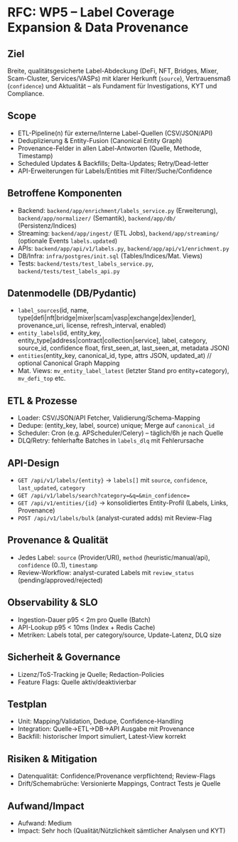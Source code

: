 # RFC: WP5 – Label Coverage Expansion & Data Provenance

## Ziel
Breite, qualitätsgesicherte Label-Abdeckung (DeFi, NFT, Bridges, Mixer, Scam-Cluster, Services/VASPs) mit klarer Herkunft (`source`), Vertrauensmaß (`confidence`) und Aktualität – als Fundament für Investigations, KYT und Compliance.

## Scope
- ETL-Pipeline(n) für externe/Interne Label-Quellen (CSV/JSON/API)
- Deduplizierung & Entity-Fusion (Canonical Entity Graph)
- Provenance-Felder in allen Label-Antworten (Quelle, Methode, Timestamp)
- Scheduled Updates & Backfills; Delta-Updates; Retry/Dead-letter
- API-Erweiterungen für Labels/Entities mit Filter/Suche/Confidence

## Betroffene Komponenten
- Backend: `backend/app/enrichment/labels_service.py` (Erweiterung), `backend/app/normalizer/` (Semantik), `backend/app/db/` (Persistenz/Indices)
- Streaming: `backend/app/ingest/` (ETL Jobs), `backend/app/streaming/` (optionale Events `labels.updated`)
- APIs: `backend/app/api/v1/labels.py`, `backend/app/api/v1/enrichment.py`
- DB/Infra: `infra/postgres/init.sql` (Tables/Indices/Mat. Views)
- Tests: `backend/tests/test_labels_service.py`, `backend/tests/test_labels_api.py`

## Datenmodelle (DB/Pydantic)
- `label_sources`(id, name, type[defi|nft|bridge|mixer|scam|vasp|exchange|dex|lender], provenance_uri, license, refresh_interval, enabled)
- `entity_labels`(id, entity_key, entity_type[address|contract|collection|service], label, category, source_id, confidence float, first_seen_at, last_seen_at, metadata JSON)
- `entities`(entity_key, canonical_id, type, attrs JSON, updated_at)  // optional Canonical Graph Mapping
- Mat. Views: `mv_entity_label_latest` (letzter Stand pro entity+category), `mv_defi_top` etc.

## ETL & Prozesse
- Loader: CSV/JSON/API Fetcher, Validierung/Schema-Mapping
- Dedupe: (entity_key, label, source) unique; Merge auf `canonical_id`
- Scheduler: Cron (e.g. APScheduler/Celery) – täglich/6h je nach Quelle
- DLQ/Retry: fehlerhafte Batches in `labels_dlq` mit Fehlerursache

## API-Design
- `GET /api/v1/labels/{entity}` → `labels[]` mit `source`, `confidence`, `last_updated`, `category`
- `GET /api/v1/labels/search?category=&q=&min_confidence=`
- `GET /api/v1/entities/{id}` → konsolidiertes Entity-Profil (Labels, Links, Provenance)
- `POST /api/v1/labels/bulk` (analyst-curated adds) mit Review-Flag

## Provenance & Qualität
- Jedes Label: `source` (Provider/URI), `method` (heuristic/manual/api), `confidence` (0..1), `timestamp`
- Review-Workflow: analyst-curated Labels mit `review_status` (pending/approved/rejected)

## Observability & SLO
- Ingestion-Dauer p95 < 2m pro Quelle (Batch)
- API-Lookup p95 < 10ms (Index + Redis Cache)
- Metriken: Labels total, per category/source, Update-Latenz, DLQ size

## Sicherheit & Governance
- Lizenz/ToS-Tracking je Quelle; Redaction-Policies
- Feature Flags: Quelle aktiv/deaktivierbar

## Testplan
- Unit: Mapping/Validation, Dedupe, Confidence-Handling
- Integration: Quelle→ETL→DB→API Ausgabe mit Provenance
- Backfill: historischer Import simuliert, Latest-View korrekt

## Risiken & Mitigation
- Datenqualität: Confidence/Provenance verpflichtend; Review-Flags
- Drift/Schemabrüche: Versionierte Mappings, Contract Tests je Quelle

## Aufwand/Impact
- Aufwand: Medium
- Impact: Sehr hoch (Qualität/Nützlichkeit sämtlicher Analysen und KYT)
